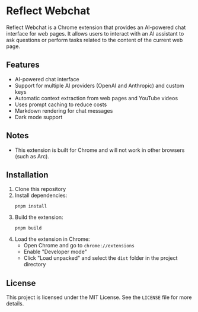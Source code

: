 # Reflect Webchat

Reflect Webchat is a Chrome extension that provides an AI-powered chat interface for web pages. It allows users to interact with an AI assistant to ask questions or perform tasks related to the content of the current web page.

## Features

- AI-powered chat interface
- Support for multiple AI providers (OpenAI and Anthropic) and custom keys
- Automatic context extraction from web pages and YouTube videos
- Uses prompt caching to reduce costs
- Markdown rendering for chat messages
- Dark mode support

## Notes

- This extension is built for Chrome and will not work in other browsers (such as Arc).

## Installation

1. Clone this repository
2. Install dependencies:
   ```
   pnpm install
   ```
3. Build the extension:
   ```
   pnpm build
   ```
4. Load the extension in Chrome:
   - Open Chrome and go to `chrome://extensions`
   - Enable "Developer mode"
   - Click "Load unpacked" and select the `dist` folder in the project directory

## License

This project is licensed under the MIT License. See the `LICENSE` file for more details.
